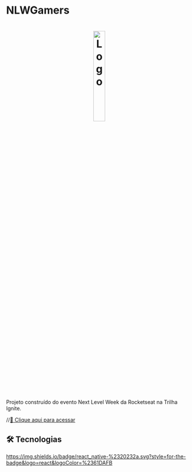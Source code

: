 # NLWGamers

<h1 align="center">
  <img alt="Logo" src="https://global-uploads.webflow.com/61d83a2ebb0ae01ab96e841a/630ced17a99fbd99b6169b52_Logo-NLW-eSports.svg" width="25%">
</h1>

Projeto construído do evento Next Level Week da Rocketseat na Trilha Ignite.

//[🔗 Clique aqui para acessar](https://maykbrito.github.io/nlw-esports-explorer/)


## 🛠 Tecnologias

https://img.shields.io/badge/react_native-%2320232a.svg?style=for-the-badge&logo=react&logoColor=%2361DAFB
